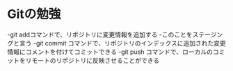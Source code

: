 # Gitの勉強

-git addコマンドで、リポジトリに変更情報を追加する
  -このことをステージングと言う
-git commit コマンドで、リポジトリのインデックスに追加された変更情報にコメントを付けてコミットできる
-git push コマンドで、ローカルのコミットをリモートのリポジトリに反映させることができる
